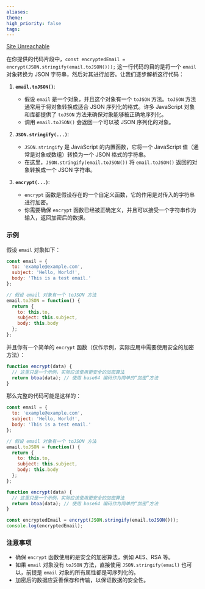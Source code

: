 ```yaml
---
aliases: 
theme: 
high_priority: false
tags:
---
```

[Site Unreachable](https://github.com/muzammildafedar/udayah/blob/master/functions/controllers/hrEmailController.js#L17)

在你提供的代码片段中，`const encryptedEmail = encrypt(JSON.stringify(email.toJSON()));` 这一行代码的目的是将一个 `email` 对象转换为 JSON 字符串，然后对其进行加密。让我们逐步解析这行代码：

1. **`email.toJSON()`**:
   - 假设 `email` 是一个对象，并且这个对象有一个 `toJSON` 方法。`toJSON` 方法通常用于将对象转换成适合 JSON 序列化的格式。许多 JavaScript 对象和库都提供了 `toJSON` 方法来确保对象能够被正确地序列化。
   - 调用 `email.toJSON()` 会返回一个可以被 JSON 序列化的对象。

2. **`JSON.stringify(...)`**:
   - `JSON.stringify` 是 JavaScript 的内置函数，它将一个 JavaScript 值（通常是对象或数组）转换为一个 JSON 格式的字符串。
   - 在这里，`JSON.stringify(email.toJSON())` 将 `email.toJSON()` 返回的对象转换成一个 JSON 字符串。

3. **`encrypt(...)`**:
   - `encrypt` 函数是假设存在的一个自定义函数，它的作用是对传入的字符串进行加密。
   - 你需要确保 `encrypt` 函数已经被正确定义，并且可以接受一个字符串作为输入，返回加密后的数据。

### 示例

假设 `email` 对象如下：

```javascript
const email = {
  to: 'example@example.com',
  subject: 'Hello, World!',
  body: 'This is a test email.'
};

// 假设 email 对象有一个 toJSON 方法
email.toJSON = function() {
  return {
    to: this.to,
    subject: this.subject,
    body: this.body
  };
};
```

并且你有一个简单的 `encrypt` 函数（仅作示例，实际应用中需要使用安全的加密方法）：

```javascript
function encrypt(data) {
  // 这里只是一个示例，实际应该使用更安全的加密算法
  return btoa(data); // 使用 base64 编码作为简单的“加密”方法
}
```

那么完整的代码可能是这样的：

```javascript
const email = {
  to: 'example@example.com',
  subject: 'Hello, World!',
  body: 'This is a test email.'
};

// 假设 email 对象有一个 toJSON 方法
email.toJSON = function() {
  return {
    to: this.to,
    subject: this.subject,
    body: this.body
  };
};

function encrypt(data) {
  // 这里只是一个示例，实际应该使用更安全的加密算法
  return btoa(data); // 使用 base64 编码作为简单的“加密”方法
}

const encryptedEmail = encrypt(JSON.stringify(email.toJSON()));
console.log(encryptedEmail);
```

### 注意事项
- 确保 `encrypt` 函数使用的是安全的加密算法，例如 AES、RSA 等。
- 如果 `email` 对象没有 `toJSON` 方法，直接使用 `JSON.stringify(email)` 也可以，前提是 `email` 对象的所有属性都是可序列化的。
- 加密后的数据应妥善保存和传输，以保证数据的安全性。